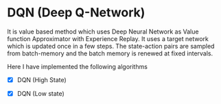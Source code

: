 #  DQN (Deep Q-Network)

It is value based method which uses Deep Neural Network as Value function Approximator with Experience Replay. It uses a target network which is updated once in a few steps. The state-action pairs are sampled from batch-memory and the batch memory is renewed at fixed intervals.

Here I have implemented the following algorithms

- [x] DQN (High State)
- [x] DQN (Low state)





